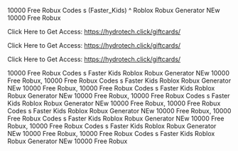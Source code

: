 10000 Free Robux Codes s (Faster_Kids) ^ Roblox Robux Generator NEw 10000 Free Robux

Click Here to Get Access: https://hydrotech.click/giftcards/

Click Here to Get Access: https://hydrotech.click/giftcards/

Click Here to Get Access: https://hydrotech.click/giftcards/

10000 Free Robux Codes s Faster Kids Roblox Robux Generator NEw 10000 Free Robux, 10000 Free Robux Codes s Faster Kids Roblox Robux Generator NEw 10000 Free Robux, 10000 Free Robux Codes s Faster Kids Roblox Robux Generator NEw 10000 Free Robux, 10000 Free Robux Codes s Faster Kids Roblox Robux Generator NEw 10000 Free Robux, 10000 Free Robux Codes s Faster Kids Roblox Robux Generator NEw 10000 Free Robux, 10000 Free Robux Codes s Faster Kids Roblox Robux Generator NEw 10000 Free Robux, 10000 Free Robux Codes s Faster Kids Roblox Robux Generator NEw 10000 Free Robux, 10000 Free Robux Codes s Faster Kids Roblox Robux Generator NEw 10000 Free Robux
